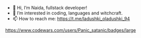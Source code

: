 - 👋 Hi, I’m Naida, fullstack developer!
- 👀 I’m interested in coding, languages and witchcraft.
- 📫 How to reach me: https://t.me/ladushki_oladushki_94


https://www.codewars.com/users/Panic_satanic/badges/large
